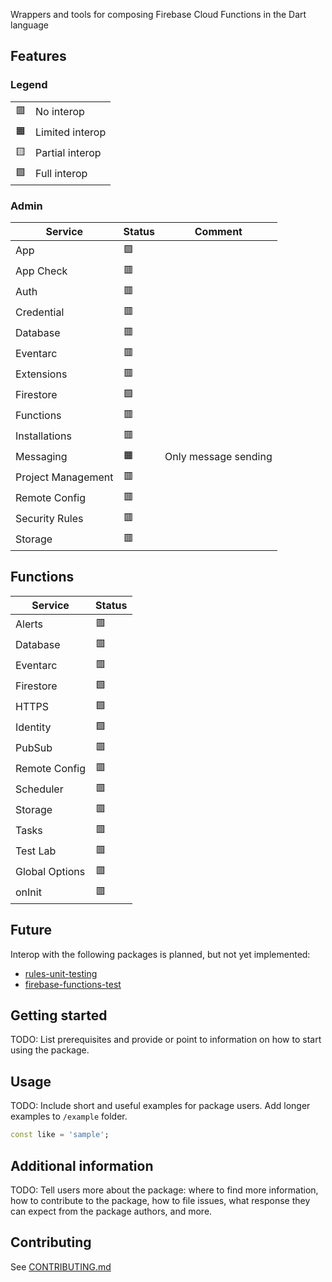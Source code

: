 Wrappers and tools for composing Firebase Cloud Functions in the Dart language

## Features

### Legend

|     |                 |
| --- | --------------- |
| 🟥  | No interop      |
| 🟧  | Limited interop |
| 🟨  | Partial interop |
| 🟩  | Full interop    |

### Admin

| Service            | Status | Comment              |
| ------------------ | ------ | -------------------- |
| App                | 🟩     |                      |
| App Check          | 🟥     |                      |
| Auth               | 🟥     |                      |
| Credential         | 🟥     |                      |
| Database           | 🟥     |                      |
| Eventarc           | 🟥     |                      |
| Extensions         | 🟥     |                      |
| Firestore          | 🟩     |                      |
| Functions          | 🟥     |                      |
| Installations      | 🟥     |                      |
| Messaging          | 🟧     | Only message sending |
| Project Management | 🟥     |                      |
| Remote Config      | 🟥     |                      |
| Security Rules     | 🟥     |                      |
| Storage            | 🟥     |                      |

## Functions

| Service        | Status |
| -------------- | ------ |
| Alerts         | 🟥     |
| Database       | 🟥     |
| Eventarc       | 🟥     |
| Firestore      | 🟩     |
| HTTPS          | 🟩     |
| Identity       | 🟩     |
| PubSub         | 🟥     |
| Remote Config  | 🟥     |
| Scheduler      | 🟥     |
| Storage        | 🟥     |
| Tasks          | 🟥     |
| Test Lab       | 🟥     |
| Global Options | 🟥     |
| onInit         | 🟥     |

## Future

Interop with the following packages is planned, but not yet implemented:
- [rules-unit-testing](https://github.com/firebase/firebase-js-sdk/tree/main/packages/rules-unit-testing)
- [firebase-functions-test](https://github.com/firebase/firebase-functions-test)

## Getting started

TODO: List prerequisites and provide or point to information on how to
start using the package.

## Usage

TODO: Include short and useful examples for package users. Add longer examples
to `/example` folder.

```dart
const like = 'sample';
```

## Additional information

TODO: Tell users more about the package: where to find more information, how to
contribute to the package, how to file issues, what response they can expect
from the package authors, and more.

## Contributing

See [CONTRIBUTING.md](CONTRIBUTING.md)
